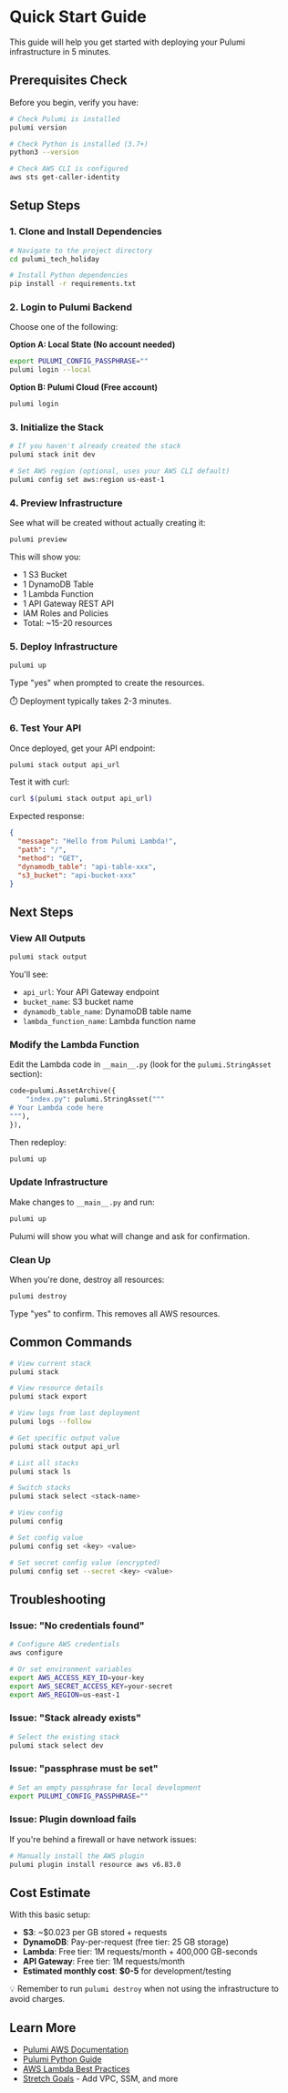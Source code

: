 # Quick Start Guide

This guide will help you get started with deploying your Pulumi infrastructure in 5 minutes.

## Prerequisites Check

Before you begin, verify you have:

```bash
# Check Pulumi is installed
pulumi version

# Check Python is installed (3.7+)
python3 --version

# Check AWS CLI is configured
aws sts get-caller-identity
```

## Setup Steps

### 1. Clone and Install Dependencies

```bash
# Navigate to the project directory
cd pulumi_tech_holiday

# Install Python dependencies
pip install -r requirements.txt
```

### 2. Login to Pulumi Backend

Choose one of the following:

**Option A: Local State (No account needed)**
```bash
export PULUMI_CONFIG_PASSPHRASE=""
pulumi login --local
```

**Option B: Pulumi Cloud (Free account)**
```bash
pulumi login
```

### 3. Initialize the Stack

```bash
# If you haven't already created the stack
pulumi stack init dev

# Set AWS region (optional, uses your AWS CLI default)
pulumi config set aws:region us-east-1
```

### 4. Preview Infrastructure

See what will be created without actually creating it:

```bash
pulumi preview
```

This will show you:
- 1 S3 Bucket
- 1 DynamoDB Table
- 1 Lambda Function
- 1 API Gateway REST API
- IAM Roles and Policies
- Total: ~15-20 resources

### 5. Deploy Infrastructure

```bash
pulumi up
```

Type "yes" when prompted to create the resources.

⏱️ Deployment typically takes 2-3 minutes.

### 6. Test Your API

Once deployed, get your API endpoint:

```bash
pulumi stack output api_url
```

Test it with curl:

```bash
curl $(pulumi stack output api_url)
```

Expected response:
```json
{
  "message": "Hello from Pulumi Lambda!",
  "path": "/",
  "method": "GET",
  "dynamodb_table": "api-table-xxx",
  "s3_bucket": "api-bucket-xxx"
}
```

## Next Steps

### View All Outputs

```bash
pulumi stack output
```

You'll see:
- `api_url`: Your API Gateway endpoint
- `bucket_name`: S3 bucket name
- `dynamodb_table_name`: DynamoDB table name
- `lambda_function_name`: Lambda function name

### Modify the Lambda Function

Edit the Lambda code in `__main__.py` (look for the `pulumi.StringAsset` section):

```python
code=pulumi.AssetArchive({
    "index.py": pulumi.StringAsset("""
# Your Lambda code here
"""),
}),
```

Then redeploy:
```bash
pulumi up
```

### Update Infrastructure

Make changes to `__main__.py` and run:

```bash
pulumi up
```

Pulumi will show you what will change and ask for confirmation.

### Clean Up

When you're done, destroy all resources:

```bash
pulumi destroy
```

Type "yes" to confirm. This removes all AWS resources.

## Common Commands

```bash
# View current stack
pulumi stack

# View resource details
pulumi stack export

# View logs from last deployment
pulumi logs --follow

# Get specific output value
pulumi stack output api_url

# List all stacks
pulumi stack ls

# Switch stacks
pulumi stack select <stack-name>

# View config
pulumi config

# Set config value
pulumi config set <key> <value>

# Set secret config value (encrypted)
pulumi config set --secret <key> <value>
```

## Troubleshooting

### Issue: "No credentials found"

```bash
# Configure AWS credentials
aws configure

# Or set environment variables
export AWS_ACCESS_KEY_ID=your-key
export AWS_SECRET_ACCESS_KEY=your-secret
export AWS_REGION=us-east-1
```

### Issue: "Stack already exists"

```bash
# Select the existing stack
pulumi stack select dev
```

### Issue: "passphrase must be set"

```bash
# Set an empty passphrase for local development
export PULUMI_CONFIG_PASSPHRASE=""
```

### Issue: Plugin download fails

If you're behind a firewall or have network issues:

```bash
# Manually install the AWS plugin
pulumi plugin install resource aws v6.83.0
```

## Cost Estimate

With this basic setup:
- **S3**: ~$0.023 per GB stored + requests
- **DynamoDB**: Pay-per-request (free tier: 25 GB storage)
- **Lambda**: Free tier: 1M requests/month + 400,000 GB-seconds
- **API Gateway**: Free tier: 1M requests/month
- **Estimated monthly cost**: **$0-5** for development/testing

💡 Remember to run `pulumi destroy` when not using the infrastructure to avoid charges.

## Learn More

- [Pulumi AWS Documentation](https://www.pulumi.com/registry/packages/aws/)
- [Pulumi Python Guide](https://www.pulumi.com/docs/languages-sdks/python/)
- [AWS Lambda Best Practices](https://docs.aws.amazon.com/lambda/latest/dg/best-practices.html)
- [Stretch Goals](STRETCH_GOALS.md) - Add VPC, SSM, and more
